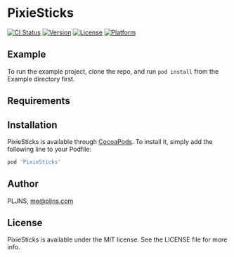 # PixieSticks

[![CI Status](https://img.shields.io/travis/PLJNS/PixieSticks.svg?style=flat)](https://travis-ci.org/PLJNS/PixieSticks)
[![Version](https://img.shields.io/cocoapods/v/PixieSticks.svg?style=flat)](https://cocoapods.org/pods/PixieSticks)
[![License](https://img.shields.io/cocoapods/l/PixieSticks.svg?style=flat)](https://cocoapods.org/pods/PixieSticks)
[![Platform](https://img.shields.io/cocoapods/p/PixieSticks.svg?style=flat)](https://cocoapods.org/pods/PixieSticks)

## Example

To run the example project, clone the repo, and run `pod install` from the Example directory first.

## Requirements

## Installation

PixieSticks is available through [CocoaPods](https://cocoapods.org). To install
it, simply add the following line to your Podfile:

```ruby
pod 'PixieSticks'
```

## Author

PLJNS, me@pljns.com

## License

PixieSticks is available under the MIT license. See the LICENSE file for more info.

